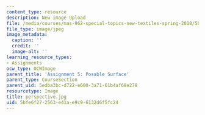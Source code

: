 ```yaml
---
content_type: resource
description: New image Upload
file: /media/courses/mas-962-special-topics-new-textiles-spring-2010/5bfe6f272563e41ae9c96132d6f5fc24_perspective.jpg
file_type: image/jpeg
image_metadata:
  caption: ''
  credit: ''
  image-alt: ''
learning_resource_types:
- Assignments
ocw_type: OCWImage
parent_title: 'Assignment 5: Posable Surface'
parent_type: CourseSection
parent_uid: 5edba3bc-d722-e600-3a71-61b4af68e278
resourcetype: Image
title: perspective.jpg
uid: 5bfe6f27-2563-e41a-e9c9-6132d6f5fc24
---
```

